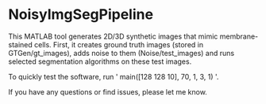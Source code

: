 # NoisyImgSegPipeline

This MATLAB tool generates 2D/3D synthetic images that mimic membrane-stained cells. First, it creates ground truth images (stored in GTGen/gt_images), adds noise to them (Noise/test_images) and runs selected segmentation algorithms on these test images.

To quickly test the software, run ' main([128 128 10], 70, 1, 3, 1) '.

If you have any questions or find issues, please let me know. 
